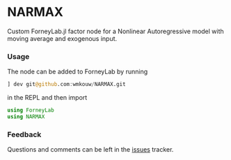 # NARMAX

Custom ForneyLab.jl factor node for a Nonlinear Autoregressive model with moving average and exogenous input.

### Usage

The node can be added to ForneyLab by running

```julia
] dev git@github.com:wmkouw/NARMAX.git
```

in the REPL and then import

```julia 
using ForneyLab
using NARMAX
```

### Feedback

Questions and comments can be left in the [issues](https://github.com/wmkouw/NARMAX/issues) tracker.

